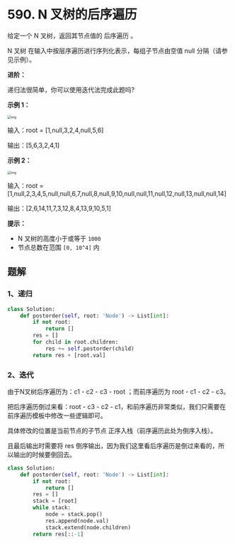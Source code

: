 # 590. N 叉树的后序遍历

给定一个 N 叉树，返回其节点值的 后序遍历 。

N 叉树 在输入中按层序遍历进行序列化表示，每组子节点由空值 null 分隔（请参见示例）。

 

**进阶：**

递归法很简单，你可以使用迭代法完成此题吗?

 

**示例 1：**

<img src="https://assets.leetcode.com/uploads/2018/10/12/narytreeexample.png" alt="img" style="zoom:50%;" />

输入：root = [1,null,3,2,4,null,5,6]

输出：[5,6,3,2,4,1]

**示例 2：**

<img src="https://assets.leetcode.com/uploads/2019/11/08/sample_4_964.png" alt="img" style="zoom:50%;" />

输入：root = [1,null,2,3,4,5,null,null,6,7,null,8,null,9,10,null,null,11,null,12,null,13,null,null,14]

输出：[2,6,14,11,7,3,12,8,4,13,9,10,5,1]

**提示：**

- N 叉树的高度小于或等于 `1000`
- 节点总数在范围 `[0, 10^4]` 内

## 题解

### 1、递归

```python
class Solution:
    def postorder(self, root: 'Node') -> List[int]:
        if not root:
            return []
        res = []
        for child in root.children:
            res += self.postorder(child)
        return res + [root.val]
```

### 2、迭代

由于N叉树后序遍历为：c1 - c2 - c3 - root ；而前序遍历为 root - c1 - c2 - c3。

把后序遍历倒过来看：root - c3 - c2 - c1，和前序遍历非常类似，我们只需要在前序遍历模板中修改一些逻辑即可。

具体修改的位置是当前节点的子节点 正序入栈（前序遍历此处为倒序入栈）。

且最后输出时需要将 res 倒序输出，因为我们这里看后序遍历是倒过来看的，所以输出的时候要倒回去。

```python
class Solution:
    def postorder(self, root: 'Node') -> List[int]:
        if not root:
            return []
        res = []
        stack = [root]
        while stack:
            node = stack.pop()
            res.append(node.val)
            stack.extend(node.children)
        return res[::-1]
```

